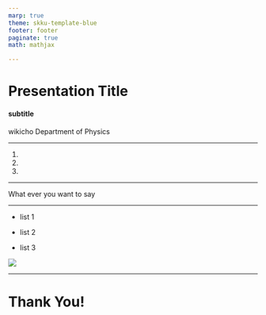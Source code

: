 ```yaml
---
marp: true
theme: skku-template-blue
footer: footer
paginate: true
math: mathjax

---
```

<!-- _class: lead  -->
<!-- _paginate: false-->

# Presentation Title
#### subtitle

wikicho
Department of Physics

---
<!-- _class: cont -->
<!-- _header: Page of Content -->
 
1. 

2. 

3. 


---
<!--_class: cont -->
<!-- _header: Introduction-->

What ever you want to say

---
<!-- _class: t50-i50 -->
<!-- _header: Left: Text 50% | Right : Image 50% -->

- list 1 

- list 2

- list 3

![](skku_logo.jpg)


---
<!-- _class: end -->
<!-- _paginate: false-->

# Thank You!

